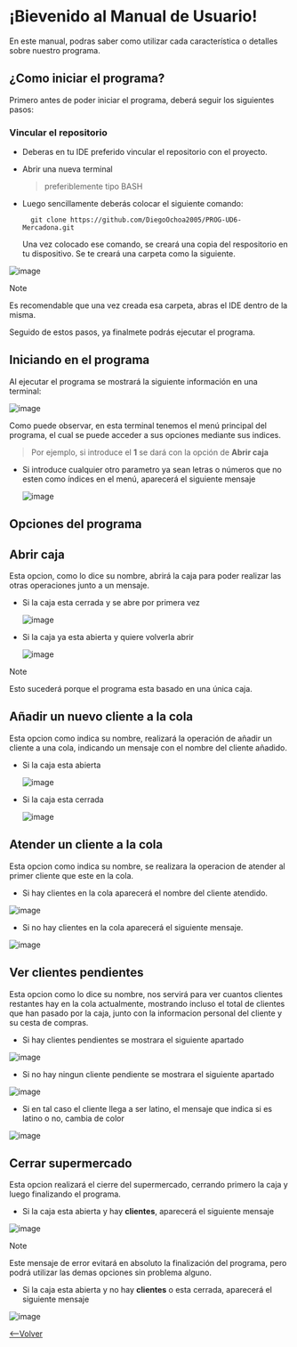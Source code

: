 # ¡Bievenido al Manual de Usuario!

En este manual, podras saber como utilizar cada característica o detalles sobre nuestro programa.

## ¿Como iniciar el programa?

Primero antes de poder iniciar el programa, deberá seguir los siguientes pasos:

### Vincular el repositorio

- Deberas en tu IDE preferido vincular el repositorio con el proyecto.
- Abrir una nueva terminal

  > preferiblemente tipo BASH

- Luego sencillamente deberás colocar el siguiente comando:
  ```
    git clone https://github.com/DiegoOchoa2005/PROG-UD6-Mercadona.git
  ```
  Una vez colocado ese comando, se creará una copia del respositorio en tu dispositivo. Se te creará una carpeta como la siguiente.

![image](https://github.com/DiegoOchoa2005/PROG-UD6-Mercadona/assets/159430287/ded35ea6-faa4-46b5-abfe-cee5ebd5e2c7)

> [!NOTE]
> Es recomendable que una vez creada esa carpeta, abras el IDE dentro de la misma.

Seguido de estos pasos, ya finalmete podrás ejecutar el programa.

## Iniciando en el programa

Al ejecutar el programa se mostrará la siguiente información en una terminal:

![image](https://github.com/DiegoOchoa2005/PROG-UD6-Mercadona/assets/159430287/62f3337f-4576-40d3-9b96-2cc0f61a48d7)

Como puede observar, en esta terminal tenemos el menú principal del programa, el cual se puede acceder a sus opciones mediante sus indices.

> Por ejemplo, si introduce el **1** se dará con la opción de **Abrir caja**

- Si introduce cualquier otro parametro ya sean letras o números que no esten como índices en el menú, aparecerá el siguiente mensaje

  ![image](https://github.com/DiegoOchoa2005/PROG-UD6-Mercadona/assets/159430287/2f5ef103-2a53-4a74-8101-ec5e4e6cfde9)

## Opciones del programa

## Abrir caja

Esta opcion, como lo dice su nombre, abrirá la caja para poder realizar las otras operaciones junto a un mensaje.

- Si la caja esta cerrada y se abre por primera vez

  ![image](https://github.com/DiegoOchoa2005/PROG-UD6-Mercadona/assets/159430287/c4bb4d91-9021-4f96-a7f1-a089d15d884c)

- Si la caja ya esta abierta y quiere volverla abrir

  ![image](https://github.com/DiegoOchoa2005/PROG-UD6-Mercadona/assets/159430287/318349cb-ce09-4419-b172-98e1114837e7)

> [!NOTE]
> Esto sucederá porque el programa esta basado en una única caja.

## Añadir un nuevo cliente a la cola

Esta opcion como indica su nombre, realizará la operación de añadir un cliente a una cola, indicando un mensaje con el nombre del cliente añadido.

- Si la caja esta abierta

  ![image](https://github.com/DiegoOchoa2005/PROG-UD6-Mercadona/assets/159430287/4a4c03b0-2112-453e-a119-efb9f4fa6099)

- Si la caja esta cerrada

  ![image](https://github.com/DiegoOchoa2005/PROG-UD6-Mercadona/assets/159430287/fcf39dde-3c6c-4e9c-9eb1-b2379f7ee895)

## Atender un cliente a la cola

Esta opcion como indica su nombre, se realizara la operacion de atender al primer cliente que este en la cola.

- Si hay clientes en la cola aparecerá el nombre del cliente atendido.

![image](https://github.com/DiegoOchoa2005/PROG-UD6-Mercadona/assets/159430287/9bb67a5d-8256-42d6-aca4-1ed4b8b6a234)

- Si no hay clientes en la cola aparecerá el siguiente mensaje.

![image](https://github.com/DiegoOchoa2005/PROG-UD6-Mercadona/assets/159430287/18da5299-abed-47a5-889f-51ecb0ff2969)

## Ver clientes pendientes

Esta opcion como lo dice su nombre, nos servirá para ver cuantos clientes restantes hay en la cola actualmente, mostrando incluso el total de clientes que han pasado por la caja, junto con la informacion personal del cliente y su cesta de compras.

- Si hay clientes pendientes se mostrara el siguiente apartado

![image](https://github.com/DiegoOchoa2005/PROG-UD6-Mercadona/assets/159430287/d1b51ebe-b7d8-4b16-b19d-64f6e62018ee)

- Si no hay ningun cliente pendiente se mostrara el siguiente apartado

![image](https://github.com/DiegoOchoa2005/PROG-UD6-Mercadona/assets/159430287/beb1a5d5-2538-4f7a-8075-8525dc670af0)

- Si en tal caso el cliente llega a ser latino, el mensaje que indica si es latino o no, cambia de color

![image](https://github.com/DiegoOchoa2005/PROG-UD6-Mercadona/assets/159430287/dc5530ff-d363-43b6-9cd5-3fb9f9c01e9f)

## Cerrar supermercado

Esta opcion realizará el cierre del supermercado, cerrando primero la caja y luego finalizando el programa.

- Si la caja esta abierta y hay **clientes**, aparecerá el siguiente mensaje

![image](https://github.com/DiegoOchoa2005/PROG-UD6-Mercadona/assets/159430287/95bcd448-5829-4fe9-acaa-bb0e12e1e330)

> [!NOTE]
> Este mensaje de error evitará en absoluto la finalización del programa, pero podrá utilizar las demas opciones sin problema alguno.

- Si la caja esta abierta y no hay **clientes** o esta cerrada, aparecerá el siguiente mensaje

![image](https://github.com/DiegoOchoa2005/PROG-UD6-Mercadona/assets/159430287/6537958b-6560-4ba3-b400-cb9cb28260ff)

[<--Volver](../README.md)
